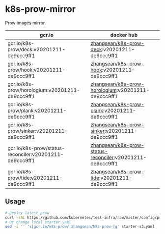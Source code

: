 # k8s-prow-mirror

Prow images mirror.

gcr.io | docker hub
---|---
gcr.io/k8s-prow/deck:v20201211-de9ccc9ff1 | [zhangsean/k8s-prow-deck](https://hub.docker.com/r/zhangsean/k8s-prow-deck):v20201211-de9ccc9ff1
gcr.io/k8s-prow/hook:v20201211-de9ccc9ff1 | [zhangsean/k8s-prow-hook](https://hub.docker.com/r/zhangsean/k8s-prow-hook):v20201211-de9ccc9ff1
gcr.io/k8s-prow/horologium:v20201211-de9ccc9ff1 | [zhangsean/k8s-prow-horologium](https://hub.docker.com/r/zhangsean/k8s-prow-horologium):v20201211-de9ccc9ff1
gcr.io/k8s-prow/plank:v20201211-de9ccc9ff1 | [zhangsean/k8s-prow-plank](https://hub.docker.com/r/zhangsean/k8s-prow-plank):v20201211-de9ccc9ff1
gcr.io/k8s-prow/sinker:v20201211-de9ccc9ff1 | [zhangsean/k8s-prow-sinker](https://hub.docker.com/r/zhangsean/k8s-prow-sinker):v20201211-de9ccc9ff1
gcr.io/k8s-prow/status-reconciler:v20201211-de9ccc9ff1 | [zhangsean/k8s-prow-status-reconciler](https://hub.docker.com/r/zhangsean/k8s-prow-status-reconciler):v20201211-de9ccc9ff1
gcr.io/k8s-prow/tide:v20201211-de9ccc9ff1 | [zhangsean/k8s-prow-tide](https://hub.docker.com/r/zhangsean/k8s-prow-tide):v20201211-de9ccc9ff1

## Usage

```bash
# Deploy latest prow
curl -sSL https://github.com/kubernetes/test-infra/raw/master/config/prow/cluster/starter-s3.yaml | sed 's|gcr.io/k8s-prow/|zhangsean/k8s-prow-|g' | kubectl apply -f -
# Or change local starter.yaml
sed -i '' 's|gcr.io/k8s-prow/|zhangsean/k8s-prow-|g' starter-s3.yaml
```
